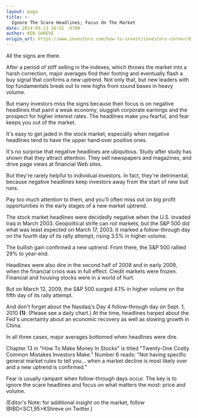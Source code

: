 ```yaml
---
layout: page
title: >-
  Ignore The Scare Headlines; Focus On The Market
date: 2014-05-23 16:52 -0700
author: KEN SHREVE
origin_url: https://www.investors.com/how-to-invest/investors-corner/dire-market-headlines-occur-at-market-bottoms/
---
```


All the signs are there.

After a period of stiff selling in the indexes, which throws the market into a harsh correction, major averages find their footing and eventually flash a buy signal that confirms a new uptrend. Not only that, but new leaders with top fundamentals break out to new highs from sound bases in heavy volume.

But many investors miss the signs because their focus is on negative headlines that paint a weak economy, sluggish corporate earnings and the prospect for higher interest rates. The headlines make you fearful, and fear keeps you out of the market.

It's easy to get jaded in the stock market, especially when negative headlines tend to have the upper hand over positive ones.

It's no surprise that negative headlines are ubiquitous. Study after study has shown that they attract attention. They sell newspapers and magazines, and drive page views at financial Web sites.

But they're rarely helpful to individual investors. In fact, they're detrimental, because negative headlines keep investors away from the start of new bull runs.

Pay too much attention to them, and you'll often miss out on big profit opportunities in the early stages of a new market uptrend.

The stock market headlines were decidedly negative when the U.S. invaded Iraq in March 2003. Geopolitical strife can roil markets, but the S&P 500 did what was least expected on March 17, 2003. It marked a follow-through day on the fourth day of its rally attempt, rising 3.5% in higher volume.

The bullish gain confirmed a new uptrend. From there, the S&P 500 rallied 29% to year-end.

Headlines were also dire in the second half of 2008 and in early 2009, when the financial crisis was in full effect. Credit markets were frozen. Financial and housing stocks were in a world of hurt.

But on March 12, 2009, the S&P 500 surged 4.1% in higher volume on the fifth day of its rally attempt.

And don't forget about the Nasdaq's Day 4 follow-through day on Sept. 1, 2010 **(1)**. (Please see a daily chart.) At the time, headlines harped about the Fed's uncertainty about an economic recovery as well as slowing growth in China.

In all three cases, major averages bottomed when headlines were dire.

Chapter 13 in "How To Make Money In Stocks" is titled "Twenty-One Costly Common Mistakes Investors Make." Number 6 reads: "Not having specific general market rules to tell you... when a market decline is most likely over and a new uptrend is confirmed."

Fear is usually rampant when follow-through days occur. The key is to ignore the scare headlines and focus on what matters the most: price and volume.

(Editor's Note: for additional insight on the market, follow @IBD<SC1,95>KShreve on Twitter.)
